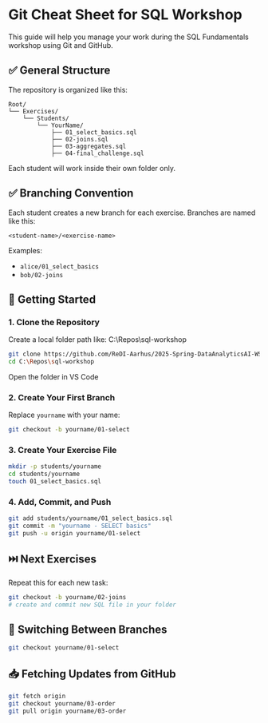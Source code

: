 # Git Cheat Sheet for SQL Workshop

This guide will help you manage your work during the SQL Fundamentals workshop using Git and GitHub.

## ✅ General Structure

The repository is organized like this:

```
Root/
└── Exercises/
    └── Students/
        └── YourName/
            ├── 01_select_basics.sql
            ├── 02-joins.sql
            ├── 03-aggregates.sql
            ├── 04-final_challenge.sql
```

Each student will work inside their own folder only.

## ✅ Branching Convention

Each student creates a new branch for each exercise. Branches are named like this:

```
<student-name>/<exercise-name>
```

Examples:

* `alice/01_select_basics`
* `bob/02-joins`

## 🚀 Getting Started

### 1. Clone the Repository

Create a local folder path like: C:\Repos\sql-workshop

```bash
git clone https://github.com/ReDI-Aarhus/2025-Spring-DataAnalyticsAI-WS-SQLFundamentals.git
cd C:\Repos\sql-workshop
```
Open the folder in VS Code
### 2. Create Your First Branch

Replace `yourname` with your name:

```bash
git checkout -b yourname/01-select
```

### 3. Create Your Exercise File

```bash
mkdir -p students/yourname
cd students/yourname
touch 01_select_basics.sql
```

### 4. Add, Commit, and Push

```bash
git add students/yourname/01_select_basics.sql
git commit -m "yourname - SELECT basics"
git push -u origin yourname/01-select
```

## ⏭️ Next Exercises

Repeat this for each new task:

```bash
git checkout -b yourname/02-joins
# create and commit new SQL file in your folder
```

## 🔄 Switching Between Branches

```bash
git checkout yourname/01-select
```

## 📥 Fetching Updates from GitHub

```bash
git fetch origin
git checkout yourname/03-order
git pull origin yourname/03-order
```


